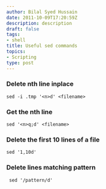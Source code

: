 ```yaml
---
author: Bilal Syed Hussain
date: 2011-10-09T17:20:59Z
description: description
draft: false
tags:
- shell
title: Useful sed commands
topics:
- Scripting
type: post
---
```



### Delete nth line inplace ###
```
sed -i .tmp '<n>d' <filename>
```

### Get the nth line ###
```
sed '<n>q;d' <filename>
```    

### Delete the first 10 lines of a file ###
```
sed '1,10d'
```

### Delete lines matching pattern ###
```
 sed '/pattern/d'
```
